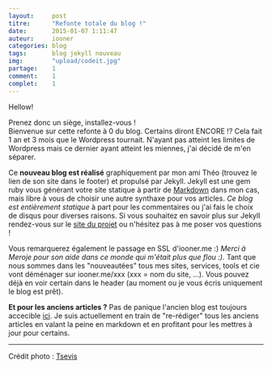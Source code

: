 ```yaml
---
layout: 	post
titre:  	"Refonte totale du blog !"
date:   	2015-01-07 1:11:47
auteur: 	iooner
categories: blog
tags:		blog jekyll nouveau
img: 		"upload/codeit.jpg"
partage:	1
comment:	1
complet:	1
---
```

Hellow!  

Prenez donc un siège, installez-vous !  
Bienvenue sur cette refonte à 0 du blog. Certains diront ENCORE !? Cela fait 1 an et 3 mois que le Wordpress tournait. N'ayant pas atteint les limites de Wordpress mais ce dernier ayant atteint les miennes, j'ai décidé de m'en séparer.  
  
Ce **nouveau blog est réalisé** graphiquement par mon ami Théo (trouvez le lien de son site dans le footer) et propulsé par Jekyll. Jekyll est une gem ruby vous générant votre site statique à partir de [Markdown][markdown] dans mon cas, mais libre à vous de choisir une autre synthaxe pour vos articles. *Ce blog est entièrement statique* à part pour les commentaires ou j'ai fais le choix de disqus pour diverses raisons. Si vous souhaitez en savoir plus sur Jekyll rendez-vous sur le [site du projet][jekyll] ou n'hésitez pas à me poser vos questions !

Vous remarquerez également le passage en SSL d'iooner.me :) *Merci à Meroje pour son aide dans ce monde qui m'était plus que flou :).* Tant que nous sommes dans les "nouveautées" tous mes sites, services, tools et cie vont déménager sur iooner.me/xxx (xxx = nom du site, ...). Vous pouvez déjà en voir certain dans le header (au moment ou je vous écris uniquement le blog est prêt).


**Et pour les anciens articles ?** Pas de panique l'ancien blog est toujours accecible [ici][old]. Je suis actuellement en train de "re-rédiger" tous les anciens articles en valant la peine en markdown et en profitant pour les mettres à jour pour certains.

<hr>

Crédit photo : [Tsevis][photo]





[photo]:		https://www.flickr.com/photos/tsevis/
[jekyll]:		http://jekyllrb.com/
[old]:			https://iooner.me/old
[markdown]:		http://fr.wikipedia.org/wiki/Markdown